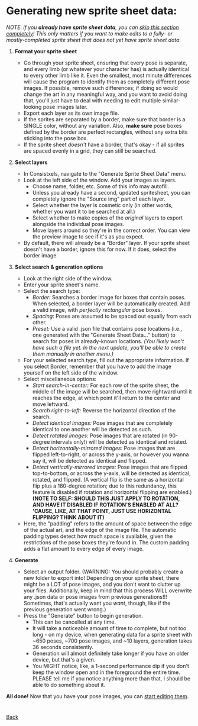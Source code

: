 # Generating new sprite sheet data:

_NOTE: if you **already have sprite sheet data**, you can [skip this section completely](edit_existing_pose_images.md)! This only matters if you want to make edits to a fully- or mostly-completed sprite sheet that does not yet have sprite sheet data._

1. **Format your sprite sheet**
    - Go through your sprite sheet, ensuring that every pose is separate, and every limb (or whatever your character has) is actually identical to every other limb like it. Even the smallest, most minute differences will cause the program to identify them as completely different pose images. If possible, remove such differences; if doing so would change the art in any meaningful way, and you want to avoid doing that, you'll just have to deal with needing to edit multiple similar-looking pose images later.
    - Export each layer as its own image file.
    - If the sprites are separated by a border, make sure that border is a SINGLE color, without any variation. Also, **make sure** pose boxes defined by the border are perfect rectangles, without any extra bits sticking into the pose box.
    - If the sprite sheet _doesn't_ have a border, that's okay - if all sprites are spaced evenly in a grid, they can still be searched.

2. **Select layers**
    - In Consistxels, navigate to the "Generate Sprite Sheet Data" menu.
    - Look at the left side of the window. Add your images as layers.
        - Choose name, folder, etc. Some of this info may autofill.
        - Unless you already have a second, updated spritesheet, you can completely ignore the "Source img" part of each layer.
        - Select whether the layer is cosmetic only (in other words, whether you want it to be searched at all.)
        - Select whether to make copies of the _original_ layers to export alongside the individual pose images.
        - Move layers around so they're in the correct order. You can view the preview image to see if it's as you expect.
    - By default, there will already be a "Border" layer. If your sprite sheet doesn't have a border, ignore this for now. If it does, select the border image.

3. **Select search & generation options**
    - Look at the right side of the window.
    - Enter your sprite sheet's name.
    - Select the search type:
        - *Border:* Searches a border image for boxes that contain poses. When selected, a border layer will be automatically created. Add a valid image, with *perfectly rectangular* pose boxes.
        - *Spacing:* Poses are assumed to be spaced out equally from each other.
        - *Preset:* Use a valid .json file that contains pose locations (i.e., one generated with the "Generate Sheet Data..." button) to search for poses in already-known locations. *(You likely won't have such a file yet. In the next update, you'll be able to create them manually in another menu.)*
    - For your selected search type, fill out the appropriate information. If you select Border, remember that you have to add the image yourself on the left side of the window.
    - Select miscellaneous options:
        - *Start search-in-center:* For each row of the sprite sheet, the middle of the image will be searched, then move rightward until it reaches the edge, at which point it'll return to the center and move leftward.
        - *Search right-to-left:* Reverse the horizontal direction of the search.
        - *Detect identical images:* Pose images that are completely identical to one another will be detected as such.
        - *Detect rotated images:* Pose images that are rotated (in 90-degree intervals only!) will be detected as identical and rotated.
        - *Detect horizontally-mirrored images:* Pose images that are flipped left-to-right, or across the y-axis, or however you wanna say it, will be detected as identical and flipped.
        - *Detect vertically-mirrored images:* Pose images that are flipped top-to-bottom, or across the y-axis, will be detected as identical, rotated, and flipped. (A vertical flip is the same as a horizontal flip plus a 180-degree rotation; due to this redundancy, this feature is disabled if rotation and horizontal flipping are enabled.) **(NOTE TO SELF: SHOULD THIS JUST APPLY TO ROTATION, AND HAVE IT DISABLED IF ROTATION'S ENABLED AT ALL? 'CAUSE, LIKE, AT THAT POINT, JUST USE HORIZONTAL FLIPPING? THINK ABOUT IT)**
    - Here, the "padding" refers to the amount of space between the edge of the actual art, and the edge of the image file. The automatic padding types detect how much space is available, given the restrictions of the pose boxes they're found in. The custom padding adds a flat amount to every edge of every image.

4. **Generate**
    - Select an output folder. (WARNING: You should probably create a new folder to export into! Depending on your sprite sheet, there might be a LOT of pose images, and you don't want to clutter up your files. Additionally, keep in mind that this process WILL overwrite any .json data or pose images from previous generations!!! Sometimes, that's actually want you *want*, though, like if the previous generation went wrong.)
    - Press the "Generate" button to begin generation.
        - This can be cancelled at any time.
        - It will take a noticeable amount of time to complete, but not too long - on my device, when generating data for a sprite sheet with ~650 poses, ~700 pose images, and ~10 layers, generation takes 36 seconds consistently.
        - Generation will almost definitely take longer if you have an older device, but that's a given.
        - You MIGHT notice, like, a 1-second performance dip if you don't keep the window open and in the foreground the entire time. PLEASE tell me if you notice anything more than that, I should be able to do something about it.

**All done!** Now that you have your pose images, you can [start editing them](edit_existing_pose_images.md).

#
[Back](tutorial_intro.md)